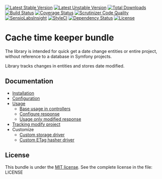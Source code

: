 [![Latest Stable Version](https://poser.pugx.org/anime-db/cache-time-keeper-bundle/v/stable.png)](https://packagist.org/packages/anime-db/cache-time-keeper-bundle)
[![Latest Unstable Version](https://poser.pugx.org/anime-db/cache-time-keeper-bundle/v/unstable.png)](https://packagist.org/packages/anime-db/cache-time-keeper-bundle)
[![Total Downloads](https://poser.pugx.org/anime-db/cache-time-keeper-bundle/downloads)](https://packagist.org/packages/anime-db/cache-time-keeper-bundle)
[![Build Status](https://travis-ci.org/anime-db/cache-time-keeper-bundle.svg?branch=master)](https://travis-ci.org/anime-db/cache-time-keeper-bundle)
[![Coverage Status](https://coveralls.io/repos/github/anime-db/cache-time-keeper-bundle/badge.svg?branch=master)](https://coveralls.io/github/anime-db/cache-time-keeper-bundle?branch=master)
[![Scrutinizer Code Quality](https://scrutinizer-ci.com/g/anime-db/cache-time-keeper-bundle/badges/quality-score.png?b=master)](https://scrutinizer-ci.com/g/anime-db/cache-time-keeper-bundle/?branch=master)
[![SensioLabsInsight](https://insight.sensiolabs.com/projects/4fa810e4-9788-470b-914c-8c09ba0d0be2/mini.png)](https://insight.sensiolabs.com/projects/4fa810e4-9788-470b-914c-8c09ba0d0be2)
[![StyleCI](https://styleci.io/repos/21426266/shield)](https://styleci.io/repos/21426266)
[![Dependency Status](https://www.versioneye.com/user/projects/5746f5f6ce8d0e0047372a2d/badge.svg?style=flat)](https://www.versioneye.com/user/projects/5746f5f6ce8d0e0047372a2d)
[![License](https://poser.pugx.org/anime-db/cache-time-keeper-bundle/license.png)](https://packagist.org/packages/anime-db/cache-time-keeper-bundle)

Cache time keeper bundle
========================

The library is intended for quick get a date change entities or entire project, without reference to a database in
Symfony projects.

Library tracks changes in entities and stores date modified.

## Documentation

 * [Installation](docs/installation.md)
 * [Configuration](docs/configuration.md)
 * [Usage](dosc/usage.md)
   * [Base usage in controllers](docs/usage/base.md)
   * [Configure response](docs/usage/configure.md)
   * [Usage only modified response](docs/usage/modified.md)
 * [Tracking modify project](docs/tracking.md)
 * Customize
   * [Custom storage driver](docs/custom/driver.md)
   * [Custom ETag hasher driver](docs/custom/etag.md)


## License

This bundle is under the [MIT license](http://opensource.org/licenses/MIT). See the complete license in the file: LICENSE
